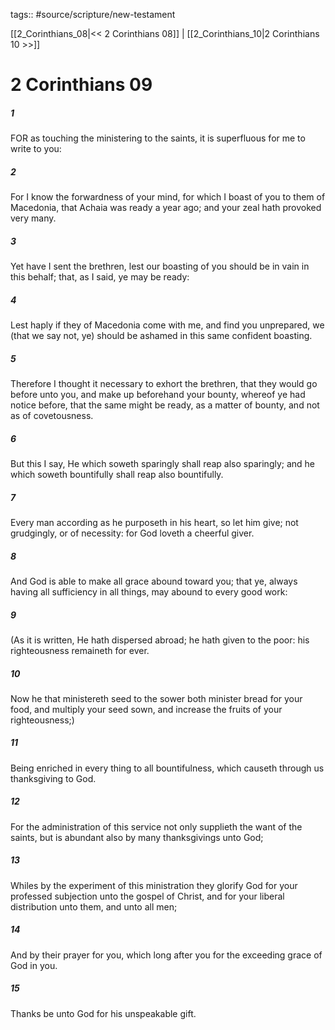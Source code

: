 tags:: #source/scripture/new-testament

[[2_Corinthians_08|<< 2 Corinthians 08]] | [[2_Corinthians_10|2 Corinthians 10 >>]]

# 2 Corinthians 09

##### 1

FOR as touching the ministering to the saints, it is superfluous for me to write to you:

##### 2

For I know the forwardness of your mind, for which I boast of you to them of Macedonia, that Achaia was ready a year ago; and your zeal hath provoked very many.

##### 3

Yet have I sent the brethren, lest our boasting of you should be in vain in this behalf; that, as I said, ye may be ready:

##### 4

Lest haply if they of Macedonia come with me, and find you unprepared, we (that we say not, ye) should be ashamed in this same confident boasting.

##### 5

Therefore I thought it necessary to exhort the brethren, that they would go before unto you, and make up beforehand your bounty, whereof ye had notice before, that the same might be ready, as a matter of bounty, and not as of covetousness.

##### 6

But this I say, He which soweth sparingly shall reap also sparingly; and he which soweth bountifully shall reap also bountifully.

##### 7

Every man according as he purposeth in his heart, so let him give; not grudgingly, or of necessity: for God loveth a cheerful giver.

##### 8

And God is able to make all grace abound toward you; that ye, always having all sufficiency in all things, may abound to every good work:

##### 9

(As it is written, He hath dispersed abroad; he hath given to the poor: his righteousness remaineth for ever.

##### 10

Now he that ministereth seed to the sower both minister bread for your food, and multiply your seed sown, and increase the fruits of your righteousness;)

##### 11

Being enriched in every thing to all bountifulness, which causeth through us thanksgiving to God.

##### 12

For the administration of this service not only supplieth the want of the saints, but is abundant also by many thanksgivings unto God;

##### 13

Whiles by the experiment of this ministration they glorify God for your professed subjection unto the gospel of Christ, and for your liberal distribution unto them, and unto all men;

##### 14

And by their prayer for you, which long after you for the exceeding grace of God in you.

##### 15

Thanks be unto God for his unspeakable gift.
